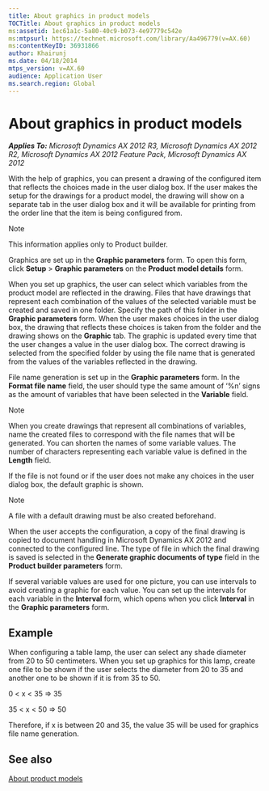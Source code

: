 ```yaml
---
title: About graphics in product models
TOCTitle: About graphics in product models
ms:assetid: 1ec61a1c-5a80-40c9-b073-4e97779c542e
ms:mtpsurl: https://technet.microsoft.com/library/Aa496779(v=AX.60)
ms:contentKeyID: 36931866
author: Khairunj
ms.date: 04/18/2014
mtps_version: v=AX.60
audience: Application User
ms.search.region: Global
---
```


# About graphics in product models 


_**Applies To:** Microsoft Dynamics AX 2012 R3, Microsoft Dynamics AX 2012 R2, Microsoft Dynamics AX 2012 Feature Pack, Microsoft Dynamics AX 2012_

With the help of graphics, you can present a drawing of the configured item that reflects the choices made in the user dialog box. If the user makes the setup for the drawings for a product model, the drawing will show on a separate tab in the user dialog box and it will be available for printing from the order line that the item is being configured from.


> [!NOTE]
> <P>This information applies only to Product builder.</P>



Graphics are set up in the **Graphic parameters** form. To open this form, click **Setup** \> **Graphic parameters** on the **Product model details** form.

When you set up graphics, the user can select which variables from the product model are reflected in the drawing. Files that have drawings that represent each combination of the values of the selected variable must be created and saved in one folder. Specify the path of this folder in the **Graphic parameters** form. When the user makes choices in the user dialog box, the drawing that reflects these choices is taken from the folder and the drawing shows on the **Graphic** tab. The graphic is updated every time that the user changes a value in the user dialog box. The correct drawing is selected from the specified folder by using the file name that is generated from the values of the variables reflected in the drawing.

File name generation is set up in the **Graphic parameters** form. In the **Format file name** field, the user should type the same amount of ‘%n’ signs as the amount of variables that have been selected in the **Variable** field.


> [!NOTE]
> <P>When you create drawings that represent all combinations of variables, name the created files to correspond with the file names that will be generated. You can shorten the names of some variable values. The number of characters representing each variable value is defined in the <STRONG>Length</STRONG> field.</P>



If the file is not found or if the user does not make any choices in the user dialog box, the default graphic is shown.


> [!NOTE]
> <P>A file with a default drawing must be also created beforehand.</P>



When the user accepts the configuration, a copy of the final drawing is copied to document handling in Microsoft Dynamics AX 2012 and connected to the configured line. The type of file in which the final drawing is saved is selected in the **Generate graphic documents of type** field in the **Product builder parameters** form.

If several variable values are used for one picture, you can use intervals to avoid creating a graphic for each value. You can set up the intervals for each variable in the **Interval** form, which opens when you click **Interval** in the **Graphic parameters** form.

## Example

When configuring a table lamp, the user can select any shade diameter from 20 to 50 centimeters. When you set up graphics for this lamp, create one file to be shown if the user selects the diameter from 20 to 35 and another one to be shown if it is from 35 to 50.

0 \< x \< 35 =\> 35

35 \< x \< 50 =\> 50

Therefore, if x is between 20 and 35, the value 35 will be used for graphics file name generation.

## See also

[About product models](about-product-models.md)

  


